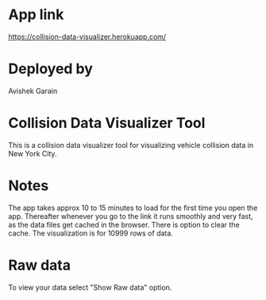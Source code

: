 # App link
https://collision-data-visualizer.herokuapp.com/

# Deployed by
Avishek Garain

# Collision Data Visualizer Tool 
This is a collision data visualizer tool for visualizing vehicle collision data in New York City.

# Notes
The app takes approx 10 to 15 minutes to load for the first time you open the app. Thereafter whenever you go to the link it runs smoothly and very fast, as the data files get cached in the browser. There is option to clear the cache. The visualization is for 10999 rows of data.

# Raw data
To view your data select "Show Raw data" option.
